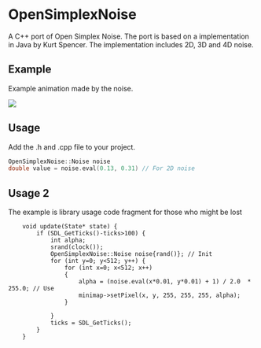 # OpenSimplexNoise

A C++ port of Open Simplex Noise. The port is based on a implementation in Java by Kurt Spencer.
The implementation includes 2D, 3D and 4D noise.

## Example
Example animation made by the noise.

![](/Examples/animation.gif)

## Usage
Add the .h and .cpp file to your project.
```cpp
OpenSimplexNoise::Noise noise
double value = noise.eval(0.13, 0.31) // For 2D noise
```

## Usage 2
The example is library usage code fragment for those who might be lost
```
    void update(State* state) {
        if (SDL_GetTicks()-ticks>100) {
            int alpha;
            srand(clock());
            OpenSimplexNoise::Noise noise{rand()}; // Init
            for (int y=0; y<512; y++) {
                for (int x=0; x<512; x++)
                {
                    alpha = (noise.eval(x*0.01, y*0.01) + 1) / 2.0  * 255.0; // Use
                    minimap->setPixel(x, y, 255, 255, 255, alpha);
                }

            }
            ticks = SDL_GetTicks();
        }
    }
```
